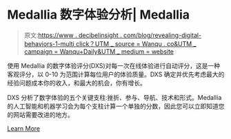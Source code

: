 # Medallia 数字体验分析| Medallia

> 原文:[https://www . decibelinsight . com/blog/revealing-digital-behaviors-1-multi click？UTM _ source = Wanqu . co&UTM _ campaign = Wanqu+Daily&UTM _ medium = website](https://www.decibelinsight.com/blog/revealing-digital-behaviors-1-multiclick?utm_source=wanqu.co&utm_campaign=Wanqu+Daily&utm_medium=website)

使用 Medallia 的数字体验评分(DXS)对每一次在线体验进行自动评分，这是一种客观评分，以 0-10 为范围计算每位用户的体验质量。DXS 确定并优先考虑最大的经验问题成本你的收入，和最大的机会，你有增长。

DXS 分析了数字体验的五个关键支柱:挫折、参与、导航、技术和形式。Medallia 的人工智能和机器学习会为每个支柱计算一个单独的分数，因此您可以立即知道您的网站需要改进的地方。

[Learn More](https://www.medallia.com/platform/digital-experience-analytics/behavior-intelligence)